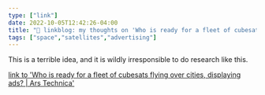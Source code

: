 ```yaml
---
type: ["link"]
date: 2022-10-05T12:42:26-04:00
title: "🔗 linkblog: my thoughts on 'Who is ready for a fleet of cubesats flying over cities, displaying ads? | Ars Technica'"
tags: ["space","satellites","advertising"]
---
```

This is a terrible idea, and it is wildly irresponsible to do research like this.
 

[link to 'Who is ready for a fleet of cubesats flying over cities, displaying ads? | Ars Technica'](https://arstechnica.com/science/2022/10/russian-space-scientists-have-the-worst-idea-ever-space-based-advertising/)
